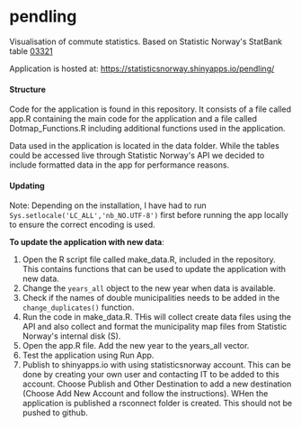# pendling
Visualisation of commute statistics. Based on Statistic Norway's StatBank table [03321](https://www.ssb.no/statbank/table/03321/)

Application is hosted at: https://statisticsnorway.shinyapps.io/pendling/ 


#### Structure
Code for the application is found in this repository. It consists of a file called app.R containing the main code for the application and a file called Dotmap_Functions.R including additional functions used in the application. 

Data used in the application is located in the data folder. While the tables could be accessed live through Statistic Norway's API we decided to include formatted data in the app for performance reasons. 

#### Updating
Note: Depending on the installation, I have had to run `Sys.setlocale('LC_ALL','nb_NO.UTF-8')` first before running the app locally to ensure the correct encoding is used.


**To update the application with new data**:

1. Open the R script file called make_data.R, included in the repository. This contains functions that can be used to update the application with new data. 
2. Change the `years_all` object to the new year when data is available. 
3. Check if the names of double municipalities needs to be added in the `change_duplicates()` function. 
4. Run the code in make_data.R. THis will collect create data files using the API and also collect and format the municipality map files from Statistic Norway's internal disk (S). 
5. Open the app.R file. Add the new year to the years_all vector.
6. Test the application using Run App.
7. Publish to shinyapps.io with using statisticsnorway account. This can be done by creating your own user and contacting IT to be added to this account. Choose Publish and Other Destination to add a new destination (Choose Add New Account and follow the instructions). 
WHen the application is published a rsconnect folder is created. This should not be pushed to github.
